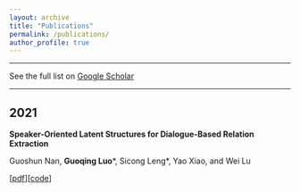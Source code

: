 ```yaml
---
layout: archive
title: "Publications"
permalink: /publications/
author_profile: true
---
```


---

See the full list on  [Google Scholar](https://scholar.google.com/citations?user=ggVTvKoAAAAJ&hl=en)

---

2021
---
**Speaker-Oriented Latent Structures for Dialogue-Based Relation Extraction**

Guoshun Nan, **Guoqing Luo***, Sicong Leng*, Yao Xiao, and Wei Lu

[[pdf](https://arxiv.org/pdf/2109.05182.pdf)][[code](https://github.com/frankdarkluo/SOLS)]



